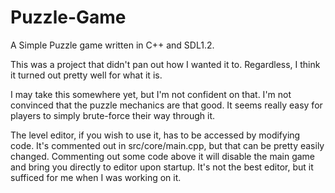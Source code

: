 # Puzzle-Game
A Simple Puzzle game written in C++ and SDL1.2.

This was a project that didn't pan out how I wanted it to. Regardless, I think it turned out pretty well for what it is.

I may take this somewhere yet, but I'm not confident on that. I'm not convinced that the puzzle mechanics are that good. It seems really easy for players to simply brute-force their way through it.

The level editor, if you wish to use it, has to be accessed by modifying code. It's commented out in src/core/main.cpp, but that can be pretty easily changed. Commenting out some code above it will disable the main game and bring you directly to editor upon startup. It's not the best editor, but it sufficed for me when I was working on it.
